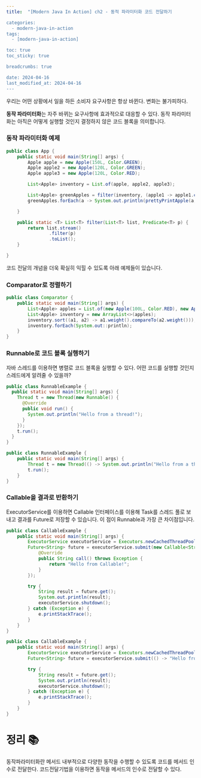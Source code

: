 ```yaml
---
title:  "[Modern Java In Action] ch2 - 동적 파라미터화 코드 전달하기

categories:
  - modern-java-in-action
tags:
  - [modern-java-in-action]

toc: true
toc_sticky: true

breadcrumbs: true

date: 2024-04-16
last_modified_at: 2024-04-16
---
```


우리는 어떤 상황에서 일을 하든 소비자 요구사항은 항상 바뀐다.
변화는 불가피하다.

**동작 파라미터화**는 자주 바뀌는 요구사항에 효과적으로 대응할 수 있다.
동작 파라미터화는 아직은 어떻게 실행할 것인지 결정하지 않은 코드 블록을 의미합니다.

### 동작 파라미터화 예제
```java
public class App {
    public static void main(String[] args) {
        Apple apple = new Apple(150L, Color.GREEN);
        Apple apple2 = new Apple(120L, Color.GREEN);
        Apple apple3 = new Apple(120L, Color.RED);

        List<Apple> inventory = List.of(apple, apple2, apple3);

        List<Apple> greenApples = filter(inventory, (apple1 -> apple1.color().equals(Color.GREEN)));
        greenApples.forEach(a -> System.out.println(prettyPrintApple(a, a2 -> "A " + (a2.weight() > 150 ? "heavy" : "light") + " " + a2.color() + " apple")));

    }

    public static <T> List<T> filter(List<T> list, Predicate<T> p) {
        return list.stream()
                .filter(p)
                .toList();
    }

}
```

코드 전달의 개념을 더욱 확실히 익힐 수 있도록 아래 예제들이 있습니다.

### Comparator로 정렬하기
```java
public class Comparator {
    public static void main(String[] args) {
        List<Apple> apples = List.of(new Apple(100L, Color.RED), new Apple(300L, Color.RED), new Apple(150L, Color.GREEN));
        List<Apple> inventory = new ArrayList<>(apples);
        inventory.sort((a1, a2) -> a1.weight().compareTo(a2.weight()));
        inventory.forEach(System.out::println);
    }
}
```

### Runnable로 코드 블록 실행하기
자바 스레드를 이용하면 병렬로 코드 블록을 실행할 수 있다.
어떤 코드를 실행할 것인지 스레드에게 알려줄 수 있을까?

```java
public class RunnableExample {
  public static void main(String[] args) {
    Thread t = new Thread(new Runnable() {
      @Override
      public void run() {
        System.out.println("Hello from a thread!");
      }
    });
    t.run();
  }
}
```
```java
public class RunnableExample {
    public static void main(String[] args) {
        Thread t = new Thread(() -> System.out.println("Hello from a thread!"));
        t.run();
    }
}
```

### Callable을 결과로 반환하기
ExecutorService를 이용하면 Callable 인터페이스를 이용해 Task를 스레드 풀로 보내고 결과를 Future로 저장할 수 있습니다.
이 점이 Runnable과 가장 큰 차이점입니다.
```java
public class CallableExample {
    public static void main(String[] args) {
        ExecutorService executorService = Executors.newCachedThreadPool();
        Future<String> future = executorService.submit(new Callable<String>() {
            @Override
            public String call() throws Exception {
                return "Hello from Callable!";
            }
        });

        try {
            String result = future.get();
            System.out.println(result);
            executorService.shutdown();
        } catch (Exception e) {
            e.printStackTrace();
        }
    }
}
```

```java
public class CallableExample {
    public static void main(String[] args) {
        ExecutorService executorService = Executors.newCachedThreadPool();
        Future<String> future = executorService.submit(() -> "Hello from Callable!");

        try {
            String result = future.get();
            System.out.println(result);
            executorService.shutdown();
        } catch (Exception e) {
            e.printStackTrace();
        }
    }
}
```

# 정리 📚

동작파라미터화란 메서드 내부적으로 다양한 동작을 수행할 수 있도록 코드를 메서드 인수로 전달한다.
코드전달기법을 이용하면 동작을 메서드의 인수로 전달할 수 있다.